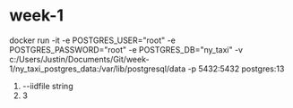 # week-1
docker run -it -e POSTGRES_USER="root" -e POSTGRES_PASSWORD="root" -e POSTGRES_DB="ny_taxi" -v c:/Users/Justin/Documents/Git/week-1/ny_taxi_postgres_data:/var/lib/postgresql/data -p 5432:5432 postgres:13

1. --iidfile string
2. 3